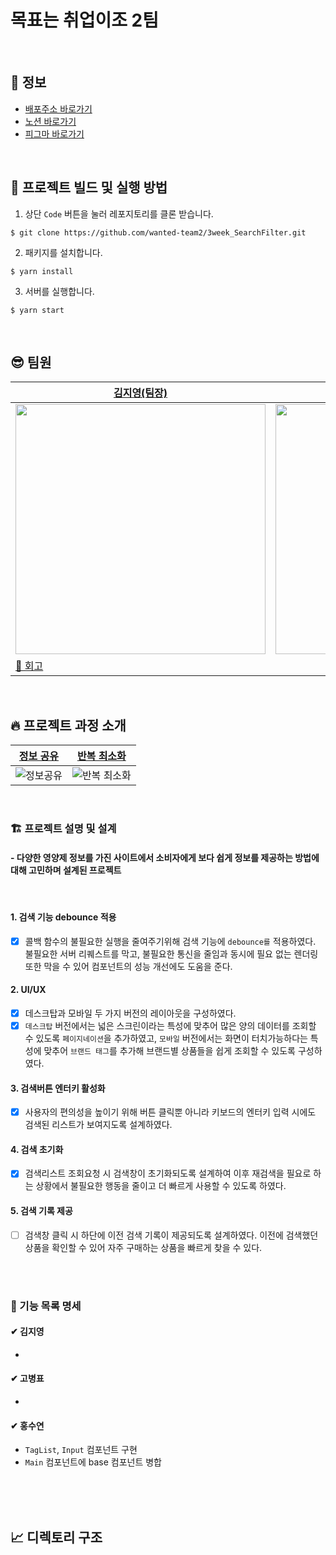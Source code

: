 # 목표는 취업이조 2팀

<br>

## 🚀 정보

- [배포주소 바로가기](https://wanted-team2.netlify.app/)
- [노션 바로가기](https://sleepy-oxygen-343.notion.site/41970b5fee2d45aebd7b01de061039eb)
- [피그마 바로가기](https://www.figma.com/file/REkIeMk5Za8aGg5YSNqBMc/%EC%97%90%EB%84%88%EC%A7%80-%EB%B0%B8%EB%9F%B0%EC%8A%A4?node-id=0%3A1)

<br>

## 👀 프로젝트 빌드 및 실행 방법

1. 상단 `Code` 버튼을 눌러 레포지토리를 클론 받습니다.

```
$ git clone https://github.com/wanted-team2/3week_SearchFilter.git
```

2. 패키지를 설치합니다.

```
$ yarn install
```

3. 서버를 실행합니다.

```
$ yarn start
```

<br>

## 😎 팀원

| [김지영(팀장)](https://github.com/Jeong-jeong)| [고병표](https://github.com/kokoball)| [유제호](https://github.com/ludacirs)| [홍수연](https://github.com/suyeon-hong)|
| --- | --- | -- | -- |
| <img src="https://user-images.githubusercontent.com/68528752/153546074-abd9a7df-771c-4f14-8a2f-a77246210b1c.jpeg" width="400px"/> | <img src="https://user-images.githubusercontent.com/68528752/153546140-b58f43fe-4730-46ca-bfda-0b048f36d24f.JPG" width="400px"/> | <img src="https://user-images.githubusercontent.com/68528752/153545718-c688e091-53a3-4e30-97fd-a2f00ab97aa8.JPG" width="400px"> | <img src="https://user-images.githubusercontent.com/68528752/153545721-ecc413f4-9d1b-45e0-9909-423c27128b1c.jpeg" width="400px"> |
| [🚀 회고](https://velog.io/@jeongs/3주차-회고)||||

<br>

## 🔥 프로젝트 과정 소개

| [정보 공유](https://www.notion.so/5520df8322e549ebb29b4528de020d52)| [반복 최소화](./styles/font.ts)|
| --- | --- |
| ![정보공유](https://user-images.githubusercontent.com/78653426/153548448-d9e13041-e5fa-4b66-b69f-9b54b8d8fbdc.png) | ![반복 최소화](https://user-images.githubusercontent.com/68528752/154165034-04acc4b2-c218-4474-96b4-57841b0d1772.png) |


<br>


### 🏗 프로젝트 설명 및 설계
#### - 다양한 영양제 정보를 가진 사이트에서 소비자에게 보다 쉽게 정보를 제공하는 방법에 대해 고민하며 설계된 프로젝트
<br>

#### 1. 검색 기능 debounce 적용
- [x] 콜백 함수의 불필요한 실행을 줄여주기위해 검색 기능에 `debounce를` 적용하였다.<br> 불필요한 서버 리퀘스트를 막고, 불필요한 통신을 줄임과 동시에 필요 없는 렌더링 또한 막을 수 있어 컴포넌트의 성능 개선에도 도움을 준다.

#### 2. UI/UX
- [x] 데스크탑과 모바일 두 가지 버전의 레이아웃을 구성하였다.
- [x] `데스크탑` 버전에서는 넓은 스크린이라는 특성에 맞추어 많은 양의 데이터를 조회할 수 있도록  `페이지네이션`을 추가하였고, `모바일` 버전에서는 화면이 터치가능하다는 특성에 맞추어 `브랜드 태그`를 추가해 브랜드별 상품들을 쉽게 조회할 수 있도록 구성하였다.

#### 3. 검색버튼 엔터키 활성화
- [x] 사용자의 편의성을 높이기 위해 버튼 클릭뿐 아니라 키보드의 엔터키 입력 시에도 검색된 리스트가 보여지도록 설계하였다.

#### 4. 검색 초기화
- [x] 검색리스트 조회요청 시 검색창이 초기화되도록 설계하여 이후 재검색을 필요로 하는 상황에서 불필요한 행동을 줄이고 더 빠르게 사용할 수 있도록 하였다.

#### 5. 검색 기록 제공
- [ ] 검색창 클릭 시 하단에 이전 검색 기록이 제공되도록 설계하였다. 이전에 검색했던 상품을 확인할 수 있어 자주 구매하는 상품을 빠르게 찾을 수 있다.


<br>
<br>


### 📝 기능 목록 명세

#### ✔ 김지영

- 

#### ✔ 고병표

- 

#### ✔ 홍수연

- `TagList`, `Input` 컴포넌트 구현
- `Main` 컴포넌트에 base 컴포넌트 병합


<br>
<br>
<br>

## 📈 디렉토리 구조

```
```
